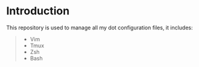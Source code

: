 # Introduction
This repository is used to manage all my dot configuration files, it includes:

>* Vim
>* Tmux
>* Zsh
>* Bash
